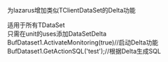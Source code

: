 为lazarus增加类似TClientDataSet的Delta功能

适用于所有TDataSet  
只需在unit的uses添加DataSetDelta  
 BufDataset1.ActivateMonitoring(true)//启动Delta功能  
 BufDataset1.GetActionSQL('test');//根据Delta生成SQL     
